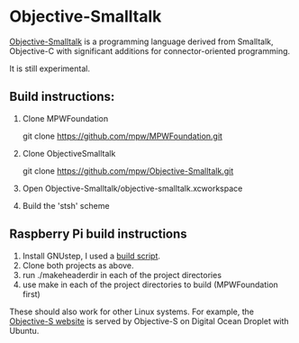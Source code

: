 Objective-Smalltalk
===================

[Objective-Smalltalk](http://objective.st/ "Objective-Smalltalk main site") is a programming
language derived from Smalltalk, Objective-C with significant additions for connector-oriented
programming.

It is still experimental.

Build instructions:
------------

1.  Clone MPWFoundation

    git clone https://github.com/mpw/MPWFoundation.git

2.  Clone ObjectiveSmalltalk

    git clone https://github.com/mpw/Objective-Smalltalk.git

3.  Open Objective-Smalltalk/objective-smalltalk.xcworkspace

4.  Build the 'stsh' scheme 



Raspberry Pi build instructions
-------------

1. Install GNUstep, I used a [build script](https://github.com/plaurent/gnustep-build).
2. Clone both projects as above.
3. run  ./makeheaderdir in each of the project directories
4. use make in each of the project directories to build (MPWFoundation first)


These should also work for other Linux systems. For example, the
[Objective-S website](http://objective.st) is served by Objective-S
on Digital Ocean Droplet with Ubuntu.

